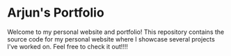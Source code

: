 # Arjun's Portfolio

Welcome to my personal website and portfolio! This repository contains the source code for my personal website where I showcase several projects I've worked on. Feel free to check it out!!!!




